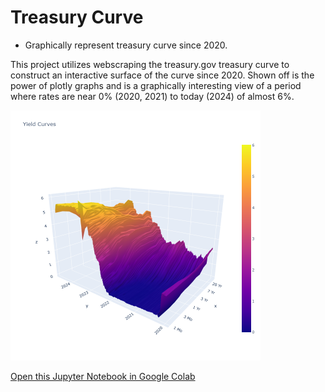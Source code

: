 # Treasury Curve
 - Graphically represent treasury curve since 2020.

<p>This project utilizes webscraping the treasury.gov treasury curve to construct an interactive surface of the curve since 2020.  Shown off is the power of plotly graphs and is a graphically interesting view of a period where rates are near 0% (2020, 2021) to today (2024) of almost 6%.</p>

<img src="images/T_Curve_2024.png" width="400" height="400" />


[Open this Jupyter Notebook in Google Colab](https://colab.research.google.com/github/jbeckford-data/Treasury-Curve/blob/main/Surface%20Plot%20of%20Treasury%20Curve.ipynb)
